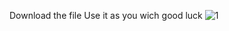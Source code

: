 Download the file 
Use it as you wich
good luck
![1](https://github.com/user-attachments/assets/af2642ef-de70-4f4c-b861-854868d9f4bd)
